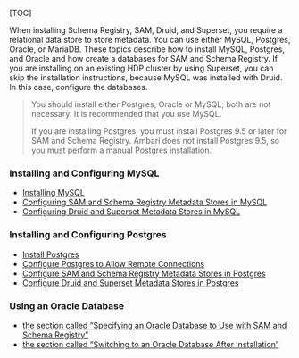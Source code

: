 [TOC]

When installing Schema Registry, SAM, Druid, and Superset, you require a relational data store to store metadata. You can use either MySQL, Postgres, Oracle, or MariaDB. These topics describe how to install MySQL, Postgres, and Oracle and how create a databases for SAM and Schema Registry. If you are installing on an existing HDP cluster by using Superset, you can skip the installation instructions, because MySQL was installed with Druid. In this case, configure the databases.

> You should install either Postgres, Oracle or MySQL; both are not necessary. It is recommended that you use MySQL.
> 
> If you are installing Postgres, you must install Postgres 9.5 or later for SAM and Schema Registry. Ambari does not install Postgres 9.5, so you must perform a manual Postgres installation.

### Installing and Configuring MySQL

- [Installing MySQL]($InstallingMySQL)
- [Configuring SAM and Schema Registry Metadata Stores in MySQL]($ConfiguringSAMAndSchemaRegistryMetadataStoreMySQL)
- [Configuring Druid and Superset Metadata Stores in MySQL]($ConfiguringDruidAndSupersetMetadataStoresInMySQL)

### Installing and Configuring Postgres

- [Install Postgres]($InstallingPostgres)
- [Configure Postgres to Allow Remote Connections]($ConfigurePostgresToAllowRemoteConnections)
- [Configure SAM and Schema Registry Metadata Stores in Postgres]($ConfiguringSAMAndSchemaRegistryMetadataStorePostgr)
- [Configure Druid and Superset Metadata Stores in Postgres]($ConfiguringDruidAndSupersetMetadataStoresInPostgre)

### Using an Oracle Database

- [the section called “Specifying an Oracle Database to Use with SAM and Schema Registry”]($SpecifyingAnOracleDatabaseToUseWithSAMAndSchemaReg)
- [the section called “Switching to an Oracle Database After Installation”]($SwitchingToAnOracleDatabaseAfterInstallation)
